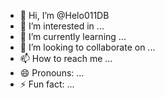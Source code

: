 - 👋 Hi, I’m @Helo011DB
- 👀 I’m interested in ...
- 🌱 I’m currently learning ...
- 💞️ I’m looking to collaborate on ...
- 📫 How to reach me ...
- 😄 Pronouns: ...
- ⚡ Fun fact: ...

<!---
Helo011DB/Helo011DB is a ✨ special ✨ repository because its `README.md` (this file) appears on your GitHub profile.
You can click the Preview link to take a look at your changes.
--->
